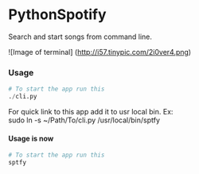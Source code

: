 PythonSpotify
=============

Search and start songs from command line.<br>

![Image of terminal]
(http://i57.tinypic.com/2i0ver4.png)

### Usage
```python
# To start the app run this
./cli.py
```

For quick link to this app add it to usr local bin. Ex:<br>
sudo ln -s ~/Path/To/cli.py  /usr/local/bin/sptfy <br>

#### Usage is now
```python
# To start the app run this
sptfy
```